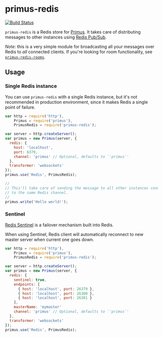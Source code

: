 # primus-redis
[![Build Status](https://travis-ci.org/mmalecki/primus-redis.png)](https://travis-ci.org/mmalecki/primus-redis)

`primus-redis` is a Redis store for [Primus](https://github.com/primus/primus).
It takes care of distributing messages to other instances using [Redis Pub/Sub](http://redis.io/topics/pubsub).

*Note:* this is a very simple module for broadcasting all your messages over
Redis to *all* connected clients. If you're looking for room functionality,
see [`primus-redis-rooms`](https://github.com/mmalecki/primus-redis-rooms).

## Usage

### Single Redis instance
You can use `primus-redis` with a single Redis instance, but it's not
recommended in production environment, since it makes Redis a single point of
failure.


```js
var http = require('http'),
    Primus = require('primus'),
    PrimusRedis = require('primus-redis');

var server = http.createServer();
var primus = new Primus(server, {
  redis: {
    host: 'localhost',
    port: 6379,
    channel: 'primus' // Optional, defaults to `'primus`'
  },
  transformer: 'websockets'
});
primus.use('Redis', PrimusRedis);

//
// This'll take care of sending the message to all other instances connected
// to the same Redis channel.
//
primus.write('Hello world!'); 
```

### Sentinel
[Redis Sentinel](http://redis.io/topics/sentinel) is a failover mechanism
built into Redis.

When using Sentinel, Redis client will automatically reconnect to new master
server when current one goes down.

```js
var http = require('http'),
    Primus = require('primus'),
    PrimusRedis = require('primus-redis');

var server = http.createServer();
var primus = new Primus(server, {
  redis: {
    sentinel: true,
    endpoints: [
      { host: 'localhost', port: 26379 },
      { host: 'localhost', port: 26380 },
      { host: 'localhost', port: 26381 }
    ],
    masterName: 'mymaster'
    channel: 'primus' // Optional, defaults to `'primus`'
  },
  transformer: 'websockets'
});
primus.use('Redis', PrimusRedis);
